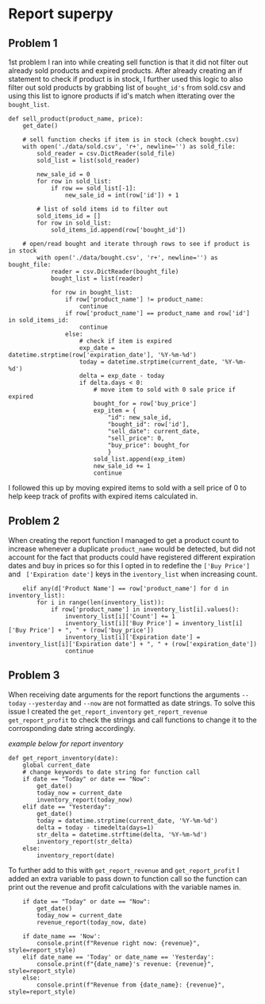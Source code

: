 # Report superpy

## Problem 1

1st problem I ran into while creating sell function is that it did not filter out already sold products and expired products.
After already creating an if statement to check if product is in stock, I further used this logic to also filter out sold products by grabbing list of `bought_id's` from sold.csv and using this list to ignore products if id's match when itterating over the `bought_list`.

```
def sell_product(product_name, price):
    get_date()

    # sell function checks if item is in stock (check bought.csv)
    with open('./data/sold.csv', 'r+', newline='') as sold_file:
        sold_reader = csv.DictReader(sold_file)
        sold_list = list(sold_reader)

        new_sale_id = 0
        for row in sold_list:
            if row == sold_list[-1]:
                new_sale_id = int(row['id']) + 1

        # list of sold items id to filter out
        sold_items_id = []
        for row in sold_list:
            sold_items_id.append(row['bought_id'])

    # open/read bought and iterate through rows to see if product is in stock
        with open('./data/bought.csv', 'r+', newline='') as bought_file:
            reader = csv.DictReader(bought_file)
            bought_list = list(reader)

            for row in bought_list:
                if row['product_name'] != product_name:
                    continue
                if row['product_name'] == product_name and row['id'] in sold_items_id:
                    continue
                else:
                    # check if item is expired
                    exp_date = datetime.strptime(row['expiration_date'], '%Y-%m-%d')
                    today = datetime.strptime(current_date, '%Y-%m-%d')
                    delta = exp_date - today
                    if delta.days < 0:
                        # move item to sold with 0 sale price if expired
                        bought_for = row['buy_price']
                        exp_item = {
                            "id": new_sale_id,
                            "bought_id": row['id'],
                            "sell_date": current_date,
                            "sell_price": 0,
                            "buy_price": bought_for
                            }
                        sold_list.append(exp_item)
                        new_sale_id += 1
                        continue

```

I followed this up by moving expired items to sold with a sell price of 0 to help keep track of profits with expired items calculated in.

## Problem 2

When creating the report function I managed to get a product count to increase whenever a duplicate `product_name` would be detected, but did not account for the fact that products could have registered different expiration dates and buy in prices so for this I opted in to redefine the `['Buy Price']` and ` ['Expiration date']` keys in the `iventory_list` when increasing count.

```
    elif any(d['Product Name'] == row['product_name'] for d in inventory_list):
        for i in range(len(inventory_list)):
            if row['product_name'] in inventory_list[i].values():
                inventory_list[i]['Count'] += 1
                inventory_list[i]['Buy Price'] = inventory_list[i]['Buy Price'] + ", " + (row['buy_price'])
                inventory_list[i]['Expiration date'] = inventory_list[i]['Expiration date'] + ", " + (row['expiration_date'])
                continue
```

## Problem 3

When receiving date arguments for the report functions the arguments `--today` `--yesterday` and `--now` are not formatted as date strings.
To solve this issue I created the `get_report_inventory` `get_report_revenue` `get_report_profit` to check the strings and call functions to change it to the corrosponding date string accordingly.

_example below for report inventory_

```
def get_report_inventory(date):
    global current_date
    # change keywords to date string for function call
    if date == "Today" or date == "Now":
        get_date()
        today_now = current_date
        inventory_report(today_now)
    elif date == "Yesterday":
        get_date()
        today = datetime.strptime(current_date, '%Y-%m-%d')
        delta = today - timedelta(days=1)
        str_delta = datetime.strftime(delta, '%Y-%m-%d')
        inventory_report(str_delta)
    else:
        inventory_report(date)
```

To further add to this with `get_report_revenue` and `get_report_profit` I added an extra variable to pass down to function call so the function can print out the revenue and profit calculations with the variable names in.

```
    if date == "Today" or date == "Now":
        get_date()
        today_now = current_date
        revenue_report(today_now, date)
```

```
    if date_name == 'Now':
        console.print(f"Revenue right now: {revenue}", style=report_style)
    elif date_name == 'Today' or date_name == 'Yesterday':
        console.print(f"{date_name}'s revenue: {revenue}", style=report_style)
    else:
        console.print(f"Revenue from {date_name}: {revenue}", style=report_style)
```
